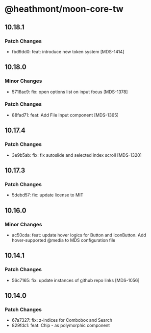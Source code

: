 # @heathmont/moon-core-tw

## 10.18.1

### Patch Changes

- fbd9dd0: feat: introduce new token system [MDS-1414]

## 10.18.0

### Minor Changes

- 5718ac9: fix: open options list on input focus [MDS-1378]

### Patch Changes

- 88fad71: feat: Add File Input component [MDS-1365]

## 10.17.4

### Patch Changes

- 3e9b5ab: fix: fix autoslide and selected index scroll [MDS-1320]

## 10.17.3

### Patch Changes

- 5debd57: fix: update license to MIT

## 10.16.0

### Minor Changes

- ac50cda: feat: update hover logics for Button and IconButton. Add hover-supported @media to MDS configuration file

## 10.14.1

### Patch Changes

- 56c7165: fix: update instances of github repo links [MDS-1056]

## 10.14.0

### Patch Changes

- 67a7327: fix: z-indices for Combobox and Search
- 829fdc1: feat: Chip - as polymorphic component
